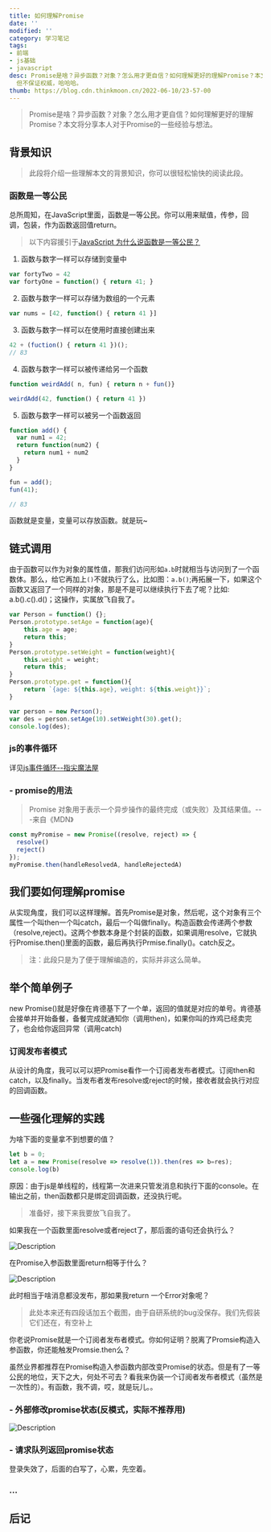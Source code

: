```yaml
---
title: 如何理解Promise
date: ''
modified: ''
category: 学习笔记
tags:
- 前端
- js基础
- javascript
desc: Promise是啥？异步函数？对象？怎么用才更自信？如何理解更好的理解Promise？本文将分享本人对于Promise的一些经验与想法。em......,
  但不保证权威，哈哈哈。
thumb: https://blog.cdn.thinkmoon.cn/2022-06-10/23-57-00
---
```


> Promise是啥？异步函数？对象？怎么用才更自信？如何理解更好的理解Promise？本文将分享本人对于Promise的一些经验与想法。

## 背景知识

> 此段将介绍一些理解本文的背景知识，你可以很轻松愉快的阅读此段。

### 函数是一等公民
总所周知，在JavaScript里面，函数是一等公民。你可以用来赋值，传参，回调，包装，作为函数返回值return。

> 以下内容援引于[JavaScript 为什么说函数是一等公民？](https://github.com/felix-cao/Blog/issues/150)

1. 函数与数字一样可以存储到变量中
```js
var fortyTwo = 42
var fortyOne = function() { return 41; }
```
2. 函数与数字一样可以存储为数组的一个元素
```js
var nums = [42, function() { return 41 }]
```
3. 函数与数字一样可以在使用时直接创建出来
```js
42 + (fuction() { return 41 })();
// 83
```
4. 函数与数字一样可以被传递给另一个函数
```js
function weirdAdd( n, fun) { return n + fun()}

weirdAdd(42, function() { return 41 })
```
5. 函数与数字一样可以被另一个函数返回
```js
function add() {
  var num1 = 42;
  return function(num2) {
    return num1 + num2
  }
}

fun = add();
fun(41);

// 83
```
函数就是变量，变量可以存放函数。就是玩~

## 链式调用

由于函数可以作为对象的属性值，那我们访问形如`a.b`时就相当与访问到了一个函数体。那么，给它再加上`()`不就执行了么，比如图：`a.b()`;再拓展一下，如果这个函数又返回了一个同样的对象，那是不是可以继续执行下去了呢？比如: a.b().c().d()；这操作，实属放飞自我了。

```js
var Person = function() {};
Person.prototype.setAge = function(age){
    this.age = age; 
    return this;
}
Person.prototype.setWeight = function(weight){
    this.weight = weight; 
    return this;
}
Person.prototype.get = function(){
    return `{age: ${this.age}, weight: ${this.weight}}`;
}

var person = new Person();
var des = person.setAge(10).setWeight(30).get();
console.log(des);
```

### js的事件循环

详见[js事件循环--指尖魔法屋](https://www.thinkmoon.cn/post/907)

### - promise的用法

> Promise 对象用于表示一个异步操作的最终完成（或失败）及其结果值。---来自《MDN》

```js
const myPromise = new Promise((resolve, reject) => {
  resolve()
  reject()
});
myPromise.then(handleResolvedA, handleRejectedA)
```
## 我们要如何理解promise

从实现角度，我们可以这样理解。首先Promise是对象，然后呢，这个对象有三个属性一个叫then一个叫catch，最后一个叫做finally。构造函数会传递两个参数（resolve,reject)。这两个参数本身是个封装的函数，如果调用resolve，它就执行Promise.then()里面的函数，最后再执行Prmise.finally()。catch反之。

> 注：此段只是为了便于理解编造的，实际并非这么简单。

## 举个简单例子

new Promise()就是好像在肯德基下了一个单，返回的值就是对应的单号。肯德基会接单并开始备餐，备餐完成就通知你（调用then)，如果你叫的炸鸡已经卖完了，也会给你返回异常（调用catch)

### 订阅发布者模式

从设计的角度，我可以可以把Promise看作一个订阅者发布者模式。订阅then和catch，以及finally。当发布者发布resolve或reject的时候，接收者就会执行对应的回调函数。

## 一些强化理解的实践

为啥下面的变量拿不到想要的值？

```js
let b = 0;
let a = new Promise(resolve => resolve(1)).then(res => b=res);
console.log(b)
```
原因：由于js是单线程的，线程第一次进来只管发消息和执行下面的console。在输出之前，then函数都只是绑定回调函数，还没执行呢。

> 准备好，接下来我要放飞自我了。

如果我在一个函数里面resolve或者reject了，那后面的语句还会执行么？

![Description](https://blog.cdn.thinkmoon.cn/2022-06-10/23-32-36)

在Promise入参函数里面return相等于什么？

![Description](https://blog.cdn.thinkmoon.cn/2022-06-10/23-36-44)

此时相当于啥消息都没发布，那如果我return 一个Error对象呢？

> 此处本来还有四段话加五个截图，由于自研系统的bug没保存。我们先假装它们还在，有空补上

你老说Promise就是一个订阅者发布者模式。你如何证明？脱离了Promsie构造入参函数，你还能触发Promsie.then么？

虽然业界都推荐在Promise构造入参函数内部改变Promise的状态。但是有了一等公民的地位，天下之大，何处不可去？看我来伪装一个订阅者发布者模式（虽然是一次性的）。有函数，我不调，哎，就是玩儿。。

### - 外部修改promise状态(反模式，实际不推荐用)

![Description](https://blog.cdn.thinkmoon.cn/2022-06-10/23-57-00)

### - 请求队列返回promise状态

登录失效了，后面的白写了，心累，先空着。

### ...
## 后记